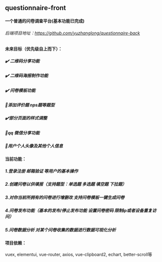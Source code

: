 ## questionnaire-front

#### 一个普通的问卷调查平台(基本功能已完成)
###### 后端项目地址：https://github.com/yuzhanglong/questionnaire-back

#### 未来目标（优先级自上而下）：
##### :heavy_check_mark: 二维码分享功能
##### :heavy_check_mark: 二维码海报制作功能
##### :heavy_check_mark: 问卷模板功能
##### :pushpin:添加评价题 nps题等题型
##### :heavy_check_mark:部分页面的样式调整
##### :pushpin:qq 微信分享功能
##### :pushpin:用户个人头像及其他个人信息

#### 当前功能：
##### 1.登录注册 邮箱验证 等用户的基本操作
##### 2.创建问卷以供填报（支持题型：单选题 多选题 填空题 下拉题）
##### 3.对你当前所拥有的问卷进行增删改  支持问卷模板一键生成问卷
##### 4.问卷发布功能（基本的发布/停止发布功能 设置问卷密码 限制ip或者设备重复访问）
##### 5.问卷数据分析 对某个问卷收集的数据进行数据可视化分析

#### 项目依赖：
vuex, elementui, vue-router, axios, vue-clipboard2, echart, better-scroll等